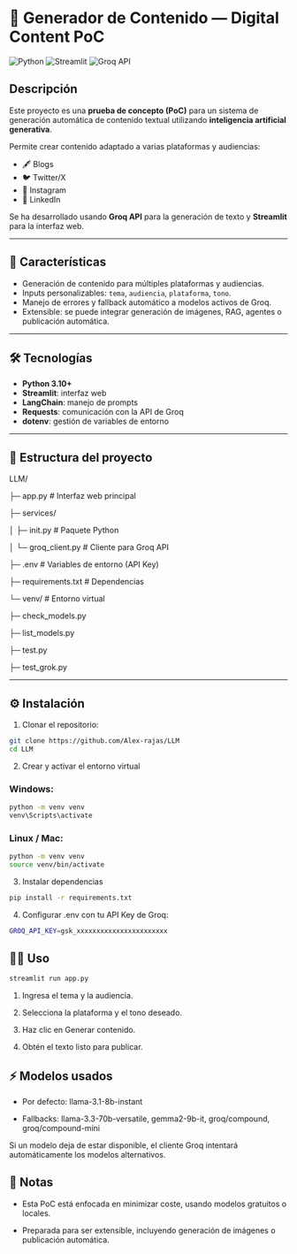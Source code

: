 # 📝 Generador de Contenido — Digital Content PoC

![Python](https://img.shields.io/badge/python-3.10+-blue)
![Streamlit](https://img.shields.io/badge/streamlit-1.25-orange)
![Groq API](https://img.shields.io/badge/Groq-API-red)

## Descripción

Este proyecto es una **prueba de concepto (PoC)** para un sistema de generación automática de contenido textual utilizando **inteligencia artificial generativa**.  

Permite crear contenido adaptado a varias plataformas y audiencias:

- 🖋 Blogs  
- 🐦 Twitter/X  
- 📸 Instagram  
- 💼 LinkedIn  

Se ha desarrollado usando **Groq API** para la generación de texto y **Streamlit** para la interfaz web.

---

## 🚀 Características

- Generación de contenido para múltiples plataformas y audiencias.  
- Inputs personalizables: `tema`, `audiencia`, `plataforma`, `tono`.  
- Manejo de errores y fallback automático a modelos activos de Groq.  
- Extensible: se puede integrar generación de imágenes, RAG, agentes o publicación automática.  

---

## 🛠 Tecnologías

- **Python 3.10+**  
- **Streamlit**: interfaz web  
- **LangChain**: manejo de prompts  
- **Requests**: comunicación con la API de Groq  
- **dotenv**: gestión de variables de entorno  

---

## 📁 Estructura del proyecto

LLM/

├─ app.py # Interfaz web principal

├─ services/

│ ├─ init.py # Paquete Python

│ └─ groq_client.py # Cliente para Groq API

├─ .env # Variables de entorno (API Key)

├─ requirements.txt # Dependencias

└─ venv/ # Entorno virtual

├─ check_models.py

├─ list_models.py

├─ test.py

├─ test_grok.py



---

## ⚙️ Instalación

1. Clonar el repositorio:

```bash
git clone https://github.com/Alex-rajas/LLM
cd LLM

```
2. Crear y activar el entorno virtual
### Windows:

```bash
python -m venv venv
venv\Scripts\activate

```
### Linux / Mac:
```bash
python -m venv venv
source venv/bin/activate

```
3. Instalar dependencias

```bash
pip install -r requirements.txt

```

4. Configurar .env con tu API Key de Groq:

```bash
GROQ_API_KEY=gsk_xxxxxxxxxxxxxxxxxxxxxxx

```

## 🏃‍♂️ Uso
```bash
streamlit run app.py


```
1. Ingresa el tema y la audiencia.

2. Selecciona la plataforma y el tono deseado.

3. Haz clic en Generar contenido.

4. Obtén el texto listo para publicar.

## ⚡ Modelos usados

- Por defecto: llama-3.1-8b-instant

- Fallbacks: llama-3.3-70b-versatile, gemma2-9b-it, groq/compound, groq/compound-mini

Si un modelo deja de estar disponible, el cliente Groq intentará automáticamente los modelos alternativos.

## 📝 Notas

- Esta PoC está enfocada en minimizar coste, usando modelos gratuitos o locales.

- Preparada para ser extensible, incluyendo generación de imágenes o publicación automática.
